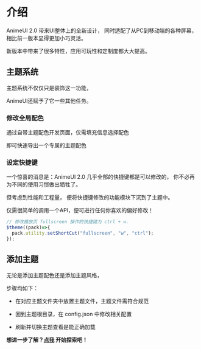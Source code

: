 # 介绍

AnimeUI 2.0 带来UI整体上的全新设计，
同时适配了从PC到移动端的各种屏幕，
相比前一版本显得更加小巧灵活。

新版本中带来了很多特性，应用可玩性和定制度都大大提高。

## 主题系统

主题系统不仅仅只是装饰这一功能，

AnimeUI还赋予了它一些其他任务。



### 修改全局配色

通过自带主题配色开发页面，仅需填充信息选择配色

即可快速导出一个专属的主题配色


### 设定快捷键

一个惊喜的消息是：AnimeUI 2.0 几乎全部的快捷键都是可以修改的，
你不必再为不同的使用习惯做出牺牲了。

但考虑到性能和工程量，
便将快捷键修改的功能模块下沉到了主题中。

仅需很简单的调用一个API，便可进行任何你喜欢的偏好修改！

```js
// 修改播放页 fullscreen 操作的快捷键为 ctrl + w.
$theme((pack)=>{
  pack.utility.setShortCut("fullscreen", "w", "ctrl");
});
```


## 添加主题

无论是添加主题配色还是添加主题风格，

步骤均如下：

- 在对应主题文件夹中放置主题文件，主题文件需符合规范

- 回到主题根目录，在 config.json 中修改相关配置

- 刷新并切换主题查看是能正确加载



**想进一步了解？[点我](/instruction/) 开始探索吧！**

